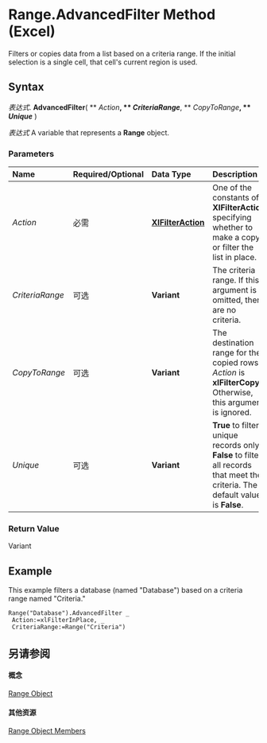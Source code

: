 
# Range.AdvancedFilter Method (Excel)

Filters or copies data from a list based on a criteria range. If the initial selection is a single cell, that cell's current region is used.


## Syntax

 _表达式_. **AdvancedFilter**( ** _Action_**, ** _CriteriaRange_**, ** _CopyToRange_**, ** _Unique_** )

 _表达式_ A variable that represents a **Range** object.


### Parameters



|**Name**|**Required/Optional**|**Data Type**|**Description**|
|:-----|:-----|:-----|:-----|
| _Action_|必需|**[XlFilterAction](a25182bd-f836-adf5-4932-bda5e80e52f2.md)**|One of the constants of  **XlFilterAction** specifying whether to make a copy or filter the list in place.|
| _CriteriaRange_|可选|**Variant**|The criteria range. If this argument is omitted, there are no criteria.|
| _CopyToRange_|可选|**Variant**|The destination range for the copied rows if  _Action_ is **xlFilterCopy**. Otherwise, this argument is ignored.|
| _Unique_|可选|**Variant**|**True** to filter unique records only. **False** to filter all records that meet the criteria. The default value is **False**.|

### Return Value

Variant


## Example

This example filters a database (named "Database") based on a criteria range named "Criteria."


```
Range("Database").AdvancedFilter _ 
 Action:=xlFilterInPlace, _ 
 CriteriaRange:=Range("Criteria")
```


## 另请参阅


#### 概念


[Range Object](b8207778-0dcc-4570-1234-f130532cc8cd.md)
#### 其他资源


[Range Object Members](http://msdn.microsoft.com/library/4336bf81-1e63-7e44-1792-baf366a027a7%28Office.15%29.aspx)
